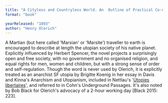 ```yaml
---
title: "A Cityless and Countryless World. An  Outline of Practical Co-operative Individualism"
format: "book"

yearReleased: "1893"
author: "Henry Olerich"
---
```

A Martian (but here called 'Marsian' or 'Marsite')  traveller to earth is encouraged to describe at length the utopian society of  his native planet. Explicitly influenced by Herbert Spencer, the novel projects  a surprisingly open and free society, with no government and no organised  religion, and equal rights for men, women and children, but with a strong sense  of order and self-regulation. Though the word is never used by Olerich, it is  explicitly treated as an anarchist SF utopia by Brigitte Koenig in her essay in  Davis and Kinna's Anarchism and Utopianism, included in Nettlau's '<a href="biblio.htm#Nettlau">Utopies  libertaires</a>', and referred to in Cohn's  Underground Passages. It's also noted by Bob Black for Olerich's advocacy of  a 2-hour working day [Black 2015: 223].
   
